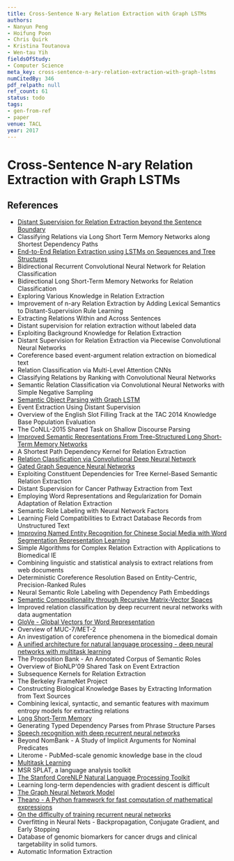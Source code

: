 ```yaml
---
title: Cross-Sentence N-ary Relation Extraction with Graph LSTMs
authors:
- Nanyun Peng
- Hoifung Poon
- Chris Quirk
- Kristina Toutanova
- Wen-tau Yih
fieldsOfStudy:
- Computer Science
meta_key: cross-sentence-n-ary-relation-extraction-with-graph-lstms
numCitedBy: 346
pdf_relpath: null
ref_count: 61
status: todo
tags:
- gen-from-ref
- paper
venue: TACL
year: 2017
---
```


# Cross-Sentence N-ary Relation Extraction with Graph LSTMs

## References

- [Distant Supervision for Relation Extraction beyond the Sentence Boundary](./distant-supervision-for-relation-extraction-beyond-the-sentence-boundary.md)
- Classifying Relations via Long Short Term Memory Networks along Shortest Dependency Paths
- [End-to-End Relation Extraction using LSTMs on Sequences and Tree Structures](./end-to-end-relation-extraction-using-lstms-on-sequences-and-tree-structures.md)
- Bidirectional Recurrent Convolutional Neural Network for Relation Classification
- Bidirectional Long Short-Term Memory Networks for Relation Classification
- Exploring Various Knowledge in Relation Extraction
- Improvement of n-ary Relation Extraction by Adding Lexical Semantics to Distant-Supervision Rule Learning
- Extracting Relations Within and Across Sentences
- Distant supervision for relation extraction without labeled data
- Exploiting Background Knowledge for Relation Extraction
- Distant Supervision for Relation Extraction via Piecewise Convolutional Neural Networks
- Coreference based event-argument relation extraction on biomedical text
- Relation Classification via Multi-Level Attention CNNs
- Classifying Relations by Ranking with Convolutional Neural Networks
- Semantic Relation Classification via Convolutional Neural Networks with Simple Negative Sampling
- [Semantic Object Parsing with Graph LSTM](./semantic-object-parsing-with-graph-lstm.md)
- Event Extraction Using Distant Supervision
- Overview of the English Slot Filling Track at the TAC 2014 Knowledge Base Population Evaluation
- The CoNLL-2015 Shared Task on Shallow Discourse Parsing
- [Improved Semantic Representations From Tree-Structured Long Short-Term Memory Networks](./improved-semantic-representations-from-tree-structured-long-short-term-memory-networks.md)
- A Shortest Path Dependency Kernel for Relation Extraction
- [Relation Classification via Convolutional Deep Neural Network](./relation-classification-via-convolutional-deep-neural-network.md)
- [Gated Graph Sequence Neural Networks](./gated-graph-sequence-neural-networks.md)
- Exploiting Constituent Dependencies for Tree Kernel-Based Semantic Relation Extraction
- Distant Supervision for Cancer Pathway Extraction from Text
- Employing Word Representations and Regularization for Domain Adaptation of Relation Extraction
- Semantic Role Labeling with Neural Network Factors
- Learning Field Compatibilities to Extract Database Records from Unstructured Text
- [Improving Named Entity Recognition for Chinese Social Media with Word Segmentation Representation Learning](./improving-named-entity-recognition-for-chinese-social-media-with-word-segmentation-representation-learning.md)
- Simple Algorithms for Complex Relation Extraction with Applications to Biomedical IE
- Combining linguistic and statistical analysis to extract relations from web documents
- Deterministic Coreference Resolution Based on Entity-Centric, Precision-Ranked Rules
- Neural Semantic Role Labeling with Dependency Path Embeddings
- [Semantic Compositionality through Recursive Matrix-Vector Spaces](./semantic-compositionality-through-recursive-matrix-vector-spaces.md)
- Improved relation classification by deep recurrent neural networks with data augmentation
- [GloVe - Global Vectors for Word Representation](./glove-global-vectors-for-word-representation.md)
- Overview of MUC-7/MET-2
- An investigation of coreference phenomena in the biomedical domain
- [A unified architecture for natural language processing - deep neural networks with multitask learning](./a-unified-architecture-for-natural-language-processing-deep-neural-networks-with-multitask-learning.md)
- The Proposition Bank - An Annotated Corpus of Semantic Roles
- Overview of BioNLP'09 Shared Task on Event Extraction
- Subsequence Kernels for Relation Extraction
- The Berkeley FrameNet Project
- Constructing Biological Knowledge Bases by Extracting Information from Text Sources
- Combining lexical, syntactic, and semantic features with maximum entropy models for extracting relations
- [Long Short-Term Memory](./long-short-term-memory.md)
- Generating Typed Dependency Parses from Phrase Structure Parses
- [Speech recognition with deep recurrent neural networks](./speech-recognition-with-deep-recurrent-neural-networks.md)
- Beyond NomBank - A Study of Implicit Arguments for Nominal Predicates
- Literome - PubMed-scale genomic knowledge base in the cloud
- [Multitask Learning](./multitask-learning.md)
- MSR SPLAT, a language analysis toolkit
- [The Stanford CoreNLP Natural Language Processing Toolkit](./the-stanford-corenlp-natural-language-processing-toolkit.md)
- Learning long-term dependencies with gradient descent is difficult
- [The Graph Neural Network Model](./the-graph-neural-network-model.md)
- [Theano - A Python framework for fast computation of mathematical expressions](./theano-a-python-framework-for-fast-computation-of-mathematical-expressions.md)
- [On the difficulty of training recurrent neural networks](./on-the-difficulty-of-training-recurrent-neural-networks.md)
- Overfitting in Neural Nets - Backpropagation, Conjugate Gradient, and Early Stopping
- Database of genomic biomarkers for cancer drugs and clinical targetability in solid tumors.
- Automatic Information Extraction
